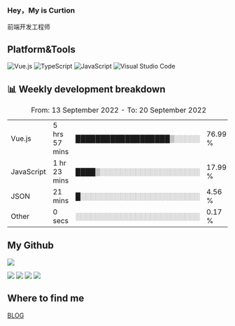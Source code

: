 ### Hey，My is Curtion
前端开发工程师
## Platform&Tools

![Vue.js](https://img.shields.io/badge/-Vue.js-4FC08D?style=flat-square&logo=Vue.js&logoColor=white)
![TypeScript](https://img.shields.io/badge/-TypeScript-007ACC?style=flat-square&logo=typescript&logoColor=white)
![JavaScript](https://img.shields.io/badge/-JavaScript-F7DF1E?style=flat-square&logo=javascript&logoColor=black)
![Visual Studio Code](https://img.shields.io/badge/-VSCode-007ACC?style=flat-square&logo=Visual-Studio-Code&logoColor=white)

## 📊 Weekly development breakdown

<!--START_SECTION:waka-->

<table><caption>From: 13 September 2022 - To: 20 September 2022</caption><tr><td>Vue.js</td><td>5 hrs 57 mins</td><td>███████████████████▒░░░░░</td><td>76.99 %</td></tr><tr><td>JavaScript</td><td>1 hr 23 mins</td><td>████▒░░░░░░░░░░░░░░░░░░░░</td><td>17.99 %</td></tr><tr><td>JSON</td><td>21 mins</td><td>█░░░░░░░░░░░░░░░░░░░░░░░░</td><td>4.56 %</td></tr><tr><td>Other</td><td>0 secs</td><td>░░░░░░░░░░░░░░░░░░░░░░░░░</td><td>0.17 %</td></tr></table>

<!--END_SECTION:waka-->

## My Github

![](http://github-profile-summary-cards.vercel.app/api/cards/profile-details?username=curtion&theme=nord_bright)

![](http://github-profile-summary-cards.vercel.app/api/cards/stats?username=curtion&theme=nord_bright)
![](http://github-profile-summary-cards.vercel.app/api/cards/productive-time?username=curtion&theme=nord_bright&utcOffset=8)
![](http://github-profile-summary-cards.vercel.app/api/cards/repos-per-language?username=curtion&theme=nord_bright)
![](http://github-profile-summary-cards.vercel.app/api/cards/most-commit-language?username=curtion&theme=nord_bright)

## Where to find me

[BLOG](https://blog.3gxk.net)

